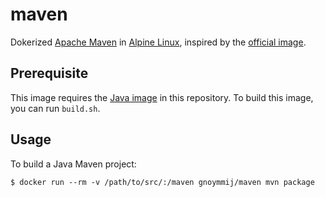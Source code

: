 # maven

Dokerized [Apache Maven](https://maven.apache.org/) in [Alpine Linux](https://www.alpinelinux.org/), inspired by the [official image](https://registry.hub.docker.com/_/maven/).

## Prerequisite

This image requires the [Java image](https://github.com/gnoymmij/whale/tree/master/java) in this repository. To build this image, you can run `build.sh`.

## Usage

To build a Java Maven project:

```console
$ docker run --rm -v /path/to/src/:/maven gnoymmij/maven mvn package
```

